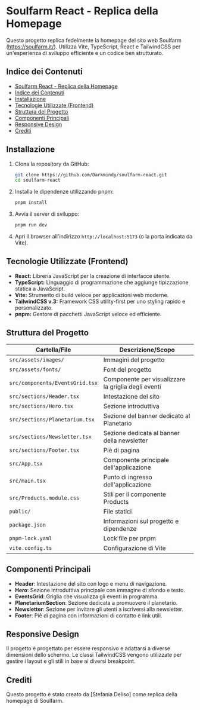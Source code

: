 # Soulfarm React - Replica della Homepage

Questo progetto replica fedelmente la homepage del sito web Soulfarm (https://soulfarm.it/). Utilizza Vite, TypeScript, React e TailwindCSS per un'esperienza di sviluppo efficiente e un codice ben strutturato.

## Indice dei Contenuti

- [Soulfarm React - Replica della Homepage](#soulfarm-react---replica-della-homepage)
- [Indice dei Contenuti](#indice-dei-contenuti)
- [Installazione](#installazione)
- [Tecnologie Utilizzate (Frontend)](#tecnologie-utilizzate-frontend)
- [Struttura del Progetto](#struttura-del-progetto)
- [Componenti Principali](#componenti-principali)
- [Responsive Design](#responsive-design)
- [Crediti](#crediti)

## Installazione

1.  Clona la repository da GitHub:

    ```bash
    git clone https://github.com/Darkmindy/soulfarm-react.git
    cd soulfarm-react
    ```

2.  Installa le dipendenze utilizzando pnpm:

    ```bash
    pnpm install
    ```

3.  Avvia il server di sviluppo:

    ```bash
    pnpm run dev
    ```

4.  Apri il browser all'indirizzo `http://localhost:5173` (o la porta indicata da Vite).

## Tecnologie Utilizzate (Frontend)

-   **React:** Libreria JavaScript per la creazione di interfacce utente.
-   **TypeScript:** Linguaggio di programmazione che aggiunge tipizzazione statica a JavaScript.
-   **Vite:** Strumento di build veloce per applicazioni web moderne.
-   **TailwindCSS v.3:** Framework CSS utility-first per uno styling rapido e personalizzato.
-   **pnpm:** Gestore di pacchetti JavaScript veloce ed efficiente.

## Struttura del Progetto

| Cartella/File | Descrizione/Scopo |
|---|---|
| `src/assets/images/` | Immagini del progetto |
| `src/assets/fonts/` | Font del progetto |
| `src/components/EventsGrid.tsx` | Componente per visualizzare la griglia degli eventi |
| `src/sections/Header.tsx` | Intestazione del sito |
| `src/sections/Hero.tsx` | Sezione introduttiva |
| `src/sections/Planetarium.tsx` | Sezione del banner dedicato al Planetario |
| `src/sections/Newsletter.tsx` | Sezione dedicata al banner della newsletter |
| `src/sections/Footer.tsx` | Piè di pagina |
| `src/App.tsx` | Componente principale dell'applicazione |
| `src/main.tsx` | Punto di ingresso dell'applicazione |
| `src/Products.module.css` | Stili per il componente Products |
| `public/` | File statici |
| `package.json` | Informazioni sul progetto e dipendenze |
| `pnpm-lock.yaml` | Lock file per pnpm |
| `vite.config.ts` | Configurazione di Vite |

## Componenti Principali

- **Header**: Intestazione del sito con logo e menu di navigazione.
- **Hero**: Sezione introduttiva principale con immagine di sfondo e testo.
- **EventsGrid**: Griglia che visualizza gli eventi in programma.
- **PlanetariumSection**: Sezione dedicata a promuovere il planetario.
- **Newsletter**: Sezione per invitare gli utenti a iscriversi alla newsletter.
- **Footer**: Piè di pagina con informazioni di contatto e link utili.

## Responsive Design

Il progetto è progettato per essere responsivo e adattarsi a diverse dimensioni dello schermo. Le classi TailwindCSS vengono utilizzate per gestire i layout e gli stili in base ai diversi breakpoint.

## Crediti

Questo progetto è stato creato da \[Stefania Deliso] come replica della homepage di Soulfarm.
